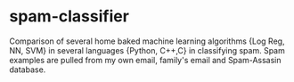 # spam-classifier
Comparison of several home baked machine learning algorithms {Log Reg, NN, SVM} in several languages {Python, C++,C} in classifying spam. Spam examples are pulled from my own email, family's email and Spam-Assasin database.
